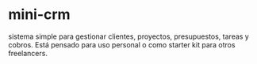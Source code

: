 # mini-crm
sistema simple para gestionar clientes, proyectos, presupuestos, tareas y cobros. Está pensado para uso personal o como starter kit para otros freelancers.
